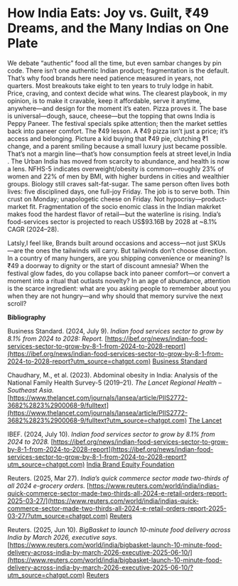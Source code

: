 # How India Eats: Joy vs. Guilt, ₹49 Dreams, and the Many Indias on One Plate


We debate “authentic” food all the time, but even sambar changes by pin code. There isn’t one authentic Indian product; fragmentation is the default. That’s why food brands here need patience measured in years, not quarters. Most breakouts take eight to ten years to truly lodge in habit. Price, craving, and context decide what wins. The clearest playbook, in my opinion, is to  make it cravable, keep it affordable, serve it anytime, anywhere—and design for the moment it’s eaten. Pizza proves it. The base is universal—dough, sauce, cheese—but the topping that owns India is Peppy Paneer. The festival specials spike attention; then the market settles back into paneer comfort. The ₹49 lesson. A ₹49 pizza isn’t just a price; it’s access and belonging. Picture a kid buying that ₹49 pie, clutching ₹1 change, and a parent smiling because a small luxury just became possible. That’s not a margin line—that’s how consumption feels at street level,in India .
The  Urban India has moved from scarcity to abundance, and health is now a lens. NFHS-5 indicates overweight/obesity is common—roughly 23% of women and 22% of men by BMI, with higher burdens in cities and wealthier groups. Biology still craves salt-fat-sugar. The same person often lives both lives: five disciplined days, one full-joy Friday. The job is to serve both. Thin crust on Monday; unapologetic cheese on Friday. Not hypocrisy—product-market fit. Fragmentation of the socio enomic class in the Indian makrket  makes food the hardest flavor of retail—but the waterline is rising. India’s food-services sector is projected to reach US$93.16B by 2028 at ~8.1% CAGR (2024–28). 

Latsly,I feel like, Brands built around occasions and access—not just SKUs—are the ones the tailwinds will carry. But tailwinds don’t choose direction. In a country of many hungers, are you shipping convenience or meaning? Is ₹49 a doorway to dignity or the start of discount amnesia? When the festival glow fades, do you collapse back into paneer comfort—or convert a moment into a ritual that outlasts novelty? In an age of abundance, attention is the scarce ingredient: what are you asking people to remember about you when they are not hungry—and why should that memory survive the next scroll?

**Bibliography** 

Business Standard. (2024, July 9). *Indian food services sector to grow by 8.1% from 2024 to 2028: Report.* [https://ibef.org/news/indian-food-services-sector-to-grow-by-8-1-from-2024-to-2028-report](https://ibef.org/news/indian-food-services-sector-to-grow-by-8-1-from-2024-to-2028-report?utm_source=chatgpt.com)  [Business Standard](https://www.business-standard.com/industry/news/indian-food-services-sector-to-grow-by-8-1-from-2024-to-2028-report-124070900997_1.html?utm_source=chatgpt.com)

Chaudhary, M., et al. (2023). Abdominal obesity in India: Analysis of the National Family Health Survey-5 (2019–21). *The Lancet Regional Health – Southeast Asia.* [https://www.thelancet.com/journals/lansea/article/PIIS2772-3682%2823%2900068-9/fulltext](https://www.thelancet.com/journals/lansea/article/PIIS2772-3682%2823%2900068-9/fulltext?utm_source=chatgpt.com)  [The Lancet](https://www.thelancet.com/journals/lansea/article/PIIS2772-3682%2823%2900068-9/fulltext?utm_source=chatgpt.com)

IBEF. (2024, July 10). *Indian food services sector to grow by 8.1% from 2024 to 2028.* [https://ibef.org/news/indian-food-services-sector-to-grow-by-8-1-from-2024-to-2028-report](https://ibef.org/news/indian-food-services-sector-to-grow-by-8-1-from-2024-to-2028-report?utm_source=chatgpt.com)  [India Brand Equity Foundation](https://ibef.org/news/indian-food-services-sector-to-grow-by-8-1-from-2024-to-2028-report?utm_source=chatgpt.com)

Reuters. (2025, Mar 27). *India’s quick commerce sector made two-thirds of all 2024 e-grocery orders.* [https://www.reuters.com/world/india/indias-quick-commerce-sector-made-two-thirds-all-2024-e-retail-orders-report-2025-03-27/](https://www.reuters.com/world/india/indias-quick-commerce-sector-made-two-thirds-all-2024-e-retail-orders-report-2025-03-27/?utm_source=chatgpt.com)  [Reuters](https://www.reuters.com/world/india/indias-quick-commerce-sector-made-two-thirds-all-2024-e-retail-orders-report-2025-03-27/?utm_source=chatgpt.com)

Reuters. (2025, Jun 10). *BigBasket to launch 10-minute food delivery across India by March 2026, executive says.* [https://www.reuters.com/world/india/bigbasket-launch-10-minute-food-delivery-across-india-by-march-2026-executive-2025-06-10/](https://www.reuters.com/world/india/bigbasket-launch-10-minute-food-delivery-across-india-by-march-2026-executive-2025-06-10/?utm_source=chatgpt.com)  [Reuters](https://www.reuters.com/world/india/bigbasket-launch-10-minute-food-delivery-across-india-by-march-2026-executive-2025-06-10/?utm_source=chatgpt.com)







